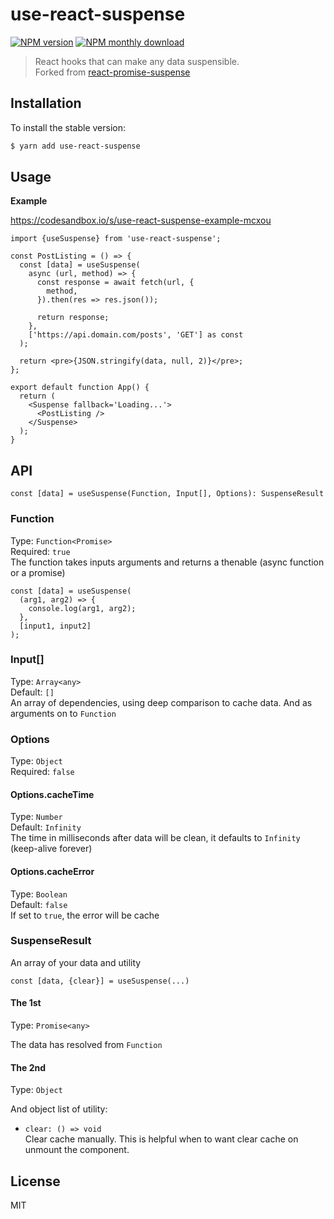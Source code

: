 # use-react-suspense

[![NPM version](https://img.shields.io/npm/v/use-react-suspense.svg)](https://www.npmjs.com/package/use-react-suspense)
[![NPM monthly download](https://img.shields.io/npm/dm/use-react-suspense.svg)](https://www.npmjs.com/package/use-react-suspense)

> React hooks that can make any data suspensible.  
> Forked from [react-promise-suspense](https://github.com/vigzmv/react-promise-suspense)

## Installation

To install the stable version:

```sh
$ yarn add use-react-suspense
```

## Usage

**Example**

https://codesandbox.io/s/use-react-suspense-example-mcxou

```tsx
import {useSuspense} from 'use-react-suspense';

const PostListing = () => {
  const [data] = useSuspense(
    async (url, method) => {
      const response = await fetch(url, {
        method,
      }).then(res => res.json());

      return response;
    },
    ['https://api.domain.com/posts', 'GET'] as const
  );

  return <pre>{JSON.stringify(data, null, 2)}</pre>;
};

export default function App() {
  return (
    <Suspense fallback='Loading...'>
      <PostListing />
    </Suspense>
  );
}
```

## API

```tsx
const [data] = useSuspense(Function, Input[], Options): SuspenseResult
```

### Function

Type: `Function<Promise>`  
Required: `true`  
The function takes inputs arguments and returns a thenable (async function or a promise)

```tsx
const [data] = useSuspense(
  (arg1, arg2) => {
    console.log(arg1, arg2);
  },
  [input1, input2]
);
```

### Input[]

Type: `Array<any>`  
Default: `[]`  
An array of dependencies, using deep comparison to cache data. And as arguments on to `Function`

### Options

Type: `Object`  
Required: `false`

#### Options.cacheTime

Type: `Number`  
Default: `Infinity`  
The time in milliseconds after data will be clean, it defaults to `Infinity` (keep-alive forever)

#### Options.cacheError

Type: `Boolean`  
Default: `false`  
If set to `true`, the error will be cache

### SuspenseResult

An array of your data and utility

```tsx
const [data, {clear}] = useSuspense(...)
```

#### The 1st

Type: `Promise<any>`

The data has resolved from `Function`

#### The 2nd

Type: `Object`

And object list of utility:

- `clear: () => void`  
  Clear cache manually. This is helpful when to want clear cache on unmount the component.

## License

MIT
